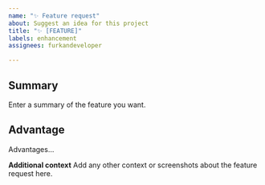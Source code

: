 ```yaml
---
name: "✨ Feature request"
about: Suggest an idea for this project
title: "✨ [FEATURE]"
labels: enhancement
assignees: furkandeveloper

---
```


## Summary
Enter a summary of the feature you want.

## Advantage
Advantages...

**Additional context**
Add any other context or screenshots about the feature request here.

